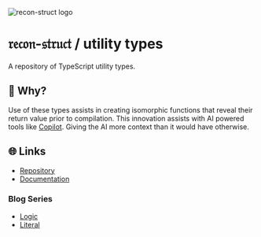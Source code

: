 ![recon-struct logo](https://avatars.githubusercontent.com/u/168223311?s=300)

# 𝔯𝔢𝔠𝔬𝔫-𝔰𝔱𝔯𝔲𝔠𝔱 / utility types

A repository of TypeScript utility types.

## 🤨 Why?

Use of these types assists in creating isomorphic functions that reveal their
return value prior to compilation. This innovation assists with AI powered tools
like [Copilot](https://docs.github.com/en/copilot). Giving the AI more context
than it would have otherwise.

## 🌐 Links

- [Repository](https://github.com/recon-struct/utility-types)
- [Documentation](https://recon-struct.github.io/utility-types)

### Blog Series

- [Logic](https://blog.hox.io/articles/2024-05-01)
- [Literal](https://blog.hox.io/articles/2024-05-06)

